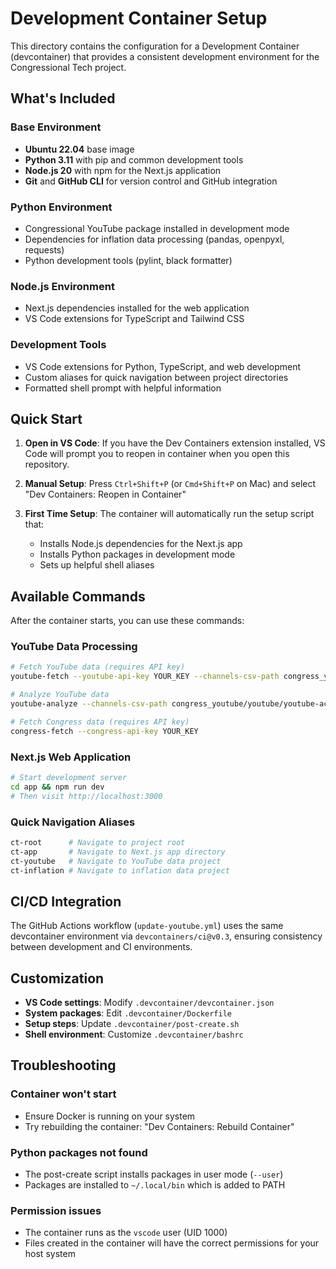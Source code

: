 # Development Container Setup

This directory contains the configuration for a Development Container (devcontainer) that provides a consistent development environment for the Congressional Tech project.

## What's Included

### Base Environment
- **Ubuntu 22.04** base image
- **Python 3.11** with pip and common development tools
- **Node.js 20** with npm for the Next.js application
- **Git** and **GitHub CLI** for version control and GitHub integration

### Python Environment
- Congressional YouTube package installed in development mode
- Dependencies for inflation data processing (pandas, openpyxl, requests)
- Python development tools (pylint, black formatter)

### Node.js Environment
- Next.js dependencies installed for the web application
- VS Code extensions for TypeScript and Tailwind CSS

### Development Tools
- VS Code extensions for Python, TypeScript, and web development
- Custom aliases for quick navigation between project directories
- Formatted shell prompt with helpful information

## Quick Start

1. **Open in VS Code**: If you have the Dev Containers extension installed, VS Code will prompt you to reopen in container when you open this repository.

2. **Manual Setup**: Press `Ctrl+Shift+P` (or `Cmd+Shift+P` on Mac) and select "Dev Containers: Reopen in Container"

3. **First Time Setup**: The container will automatically run the setup script that:
   - Installs Node.js dependencies for the Next.js app
   - Installs Python packages in development mode
   - Sets up helpful shell aliases

## Available Commands

After the container starts, you can use these commands:

### YouTube Data Processing
```bash
# Fetch YouTube data (requires API key)
youtube-fetch --youtube-api-key YOUR_KEY --channels-csv-path congress_youtube/youtube/youtube-accounts.csv

# Analyze YouTube data
youtube-analyze --channels-csv-path congress_youtube/youtube/youtube-accounts.csv

# Fetch Congress data (requires API key)
congress-fetch --congress-api-key YOUR_KEY
```

### Next.js Web Application
```bash
# Start development server
cd app && npm run dev
# Then visit http://localhost:3000
```

### Quick Navigation Aliases
```bash
ct-root      # Navigate to project root
ct-app       # Navigate to Next.js app directory  
ct-youtube   # Navigate to YouTube data project
ct-inflation # Navigate to inflation data project
```

## CI/CD Integration

The GitHub Actions workflow (`update-youtube.yml`) uses the same devcontainer environment via `devcontainers/ci@v0.3`, ensuring consistency between development and CI environments.

## Customization

- **VS Code settings**: Modify `.devcontainer/devcontainer.json`
- **System packages**: Edit `.devcontainer/Dockerfile`
- **Setup steps**: Update `.devcontainer/post-create.sh`
- **Shell environment**: Customize `.devcontainer/bashrc`

## Troubleshooting

### Container won't start
- Ensure Docker is running on your system
- Try rebuilding the container: "Dev Containers: Rebuild Container"

### Python packages not found
- The post-create script installs packages in user mode (`--user`)
- Packages are installed to `~/.local/bin` which is added to PATH

### Permission issues
- The container runs as the `vscode` user (UID 1000)
- Files created in the container will have the correct permissions for your host system
